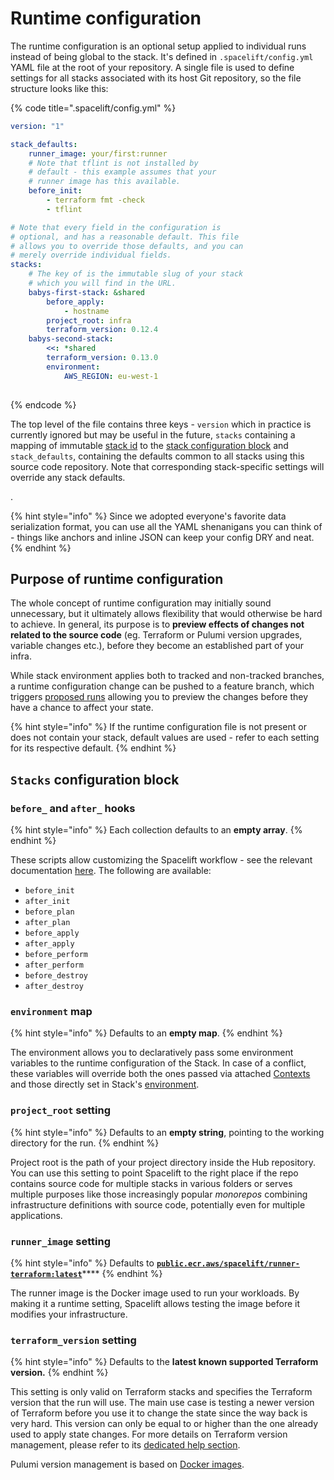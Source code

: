 # Runtime configuration

The runtime configuration is an optional setup applied to individual runs instead of being global to the stack. It's defined in `.spacelift/config.yml` YAML file at the root of your repository. A single file is used to define settings for all stacks associated with its host Git repository, so the file structure looks like this:

{% code title=".spacelift/config.yml" %}
```yaml
version: "1"

stack_defaults:
    runner_image: your/first:runner
    # Note that tflint is not installed by
    # default - this example assumes that your
    # runner image has this available.
    before_init:
        - terraform fmt -check
        - tflint

# Note that every field in the configuration is
# optional, and has a reasonable default. This file
# allows you to override those defaults, and you can
# merely override individual fields.
stacks:
    # The key of is the immutable slug of your stack
    # which you will find in the URL.
    babys-first-stack: &shared
        before_apply:
            - hostname
        project_root: infra
        terraform_version: 0.12.4
    babys-second-stack:
        <<: *shared
        terraform_version: 0.13.0
        environment:
            AWS_REGION: eu-west-1
        
```
{% endcode %}

The top level of the file contains three keys - `version` which in practice is currently ignored but may be useful in the future, `stacks` containing a mapping of immutable [stack id](../../stack/#name-and-description) to the [stack configuration block](./#stack-configuration-block) and `stack_defaults`, containing the defaults common to all stacks using this source code repository. Note that corresponding stack-specific settings will override any stack defaults.

.

{% hint style="info" %}
Since we adopted everyone's favorite data serialization format, you can use all the YAML shenanigans you can think of - things like anchors and inline JSON can keep your config DRY and neat.
{% endhint %}

## Purpose of runtime configuration

The whole concept of runtime configuration may initially sound unnecessary, but it ultimately allows flexibility that would otherwise be hard to achieve. In general, its purpose is to **preview effects of changes not related to the source code** (eg. Terraform or Pulumi version upgrades, variable changes etc.), before they become an established part of your infra.

While stack environment applies both to tracked and non-tracked branches, a runtime configuration change can be pushed to a feature branch, which triggers [proposed runs](../../run/#where-do-runs-come-from) allowing you to preview the changes before they have a chance to affect your state.

{% hint style="info" %}
If the runtime configuration file is not present or does not contain your stack, default values are used - refer to each setting for its respective default.
{% endhint %}

## `Stacks` configuration block

### `before_` and `after_` hooks

{% hint style="info" %}
Each collection defaults to an **empty array**.
{% endhint %}

These scripts allow customizing the Spacelift workflow - see the relevant documentation [here](../../stack/stack-settings.md#customizing-workflow). The following are available:

* `before_init`
* `after_init`
* `before_plan`
* `after_plan`
* `before_apply`
* `after_apply`
* `before_perform`
* `after_perform`
* `before_destroy`
* `after_destroy`

### `environment` map

{% hint style="info" %}
Defaults to an **empty map**.
{% endhint %}

The environment allows you to declaratively pass some environment variables to the runtime configuration of the Stack. In case of a conflict, these variables will override both the ones passed via attached [Contexts](../context.md) and those directly set in Stack's [environment](../environment.md).

### `project_root` setting

{% hint style="info" %}
Defaults to an **empty string**, pointing to the working directory for the run.
{% endhint %}

Project root is the path of your project directory inside the Hub repository. You can use this setting to point Spacelift to the right place if the repo contains source code for multiple stacks in various folders or serves multiple purposes like those increasingly popular _monorepos_ combining infrastructure definitions with source code, potentially even for multiple applications.

### `runner_image` setting

{% hint style="info" %}
Defaults to [**`public.ecr.aws/spacelift/runner-terraform:latest`**](https://gallery.ecr.aws/spacelift/runner-terraform)****
{% endhint %}

The runner image is the Docker image used to run your workloads. By making it a runtime setting, Spacelift allows testing the image before it modifies your infrastructure.

### `terraform_version` setting

{% hint style="info" %}
Defaults to the **latest known supported Terraform version.**
{% endhint %}

This setting is only valid on Terraform stacks and specifies the Terraform version that the run will use. The main use case is testing a newer version of Terraform before you use it to change the state since the way back is very hard. This version can only be equal to or higher than the one already used to apply state changes. For more details on Terraform version management, please refer to its [dedicated help section](../../../vendors/terraform/version-management.md).

Pulumi version management is based on [Docker images](../../../integrations/docker.md).
